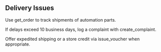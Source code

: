 ## Delivery Issues

Use get_order to track shipments of automation parts.

If delays exceed 10 business days, log a complaint with create_complaint.

Offer expedited shipping or a store credit via issue_voucher when appropriate.
